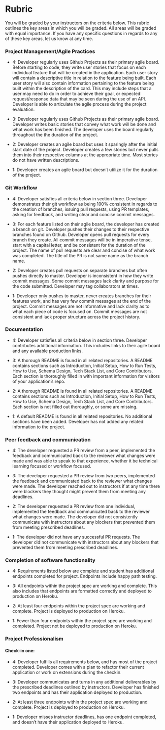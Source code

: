 # Rubric

You will be graded by your instructors on the criteria below. This rubric outlines the key areas in which you will be graded. All areas will be graded with equal importance. If you have any specific questions in regards to any of these key areas, let us know at any time. 

### Project Management/Agile Practices

- 4: Developer regularly uses Github Projects as their primary agile board. Before starting to code, they write user stories that focus on each individual feature that will be created in the application. Each user story will contain a descriptive title in relation to the feature being built. Each user story will also contain information pertaining to the feature being built within the description of the card. This may include steps that a user may need to do in order to achieve their goal, or expected request/response data that may be seen during the use of an API. Developer is able to articulate the agile process during the project evaluation.

- 3: Developer regularly uses Github Projects as their primary agile board. Developer writes basic stories that convey what work will be done and what work has been finished. The developer uses the board regularly throughout the the duration of the project. 

- 2: Developer creates an agile board but uses it sparingly after the initial start date of the project. Developer creates a few stories but never pulls them into their respective columns at the appropriate time. Most stories do not have written descriptions.

- 1: Developer creates an agile board but doesn’t utilize it for the duration of the project.

### Git Workflow

- 4: Developer satisfies all criteria below in section three. Developer demonstrates their git workflow as being 100% consistent in regards to the creation of branches, issuing pull requests, using PR templates, asking for feedback, and writing clear and concise commit messages.  

- 3: For each feature listed on their agile board, the developer has created a branch on git. Developer pushes their changes to their respective branches found on Github. Developer opens pull requests for every branch they create. All commit messages will be in imperative tense, start with a capital letter, and be consistent for the duration of the project. The name of pull requests are clear and concise of what work was completed. The title of the PR is not same name as the branch name.  

- 2: Developer creates pull requests on separate branches but often pushes directly to master. Developer is inconsistent in how they write commit messages. Some commit messages lack clarity and purpose for the code submitted. Developer may tag collaborators at times.

- 1: Developer only pushes to master, never creates branches for their features work, and has very few commit messages at the end of the project. Commit messages are not informative and lack clarity as to what each piece of code is focused on. Commit messages are not consistent and lack proper structure across the project history.

### Documentation

- 4: Developer satisfies all criteria below in section three. Developer contributes additional information. This includes links to their agile board and any available production links.

- 3: A thorough README is found in all related repositories. A README contains sections such as Introduction, Initial Setup, How to Run Tests, How to Use, Schema Design, Tech Stack List, and Core Contributors. Each section is thoroughly filled in with important information for visitors of your application’s repo.

- 2: A thorough README is found in all related repositories. A README contains sections such as Introduction, Initial Setup, How to Run Tests, How to Use, Schema Design, Tech Stack List, and Core Contributors. Each section is not filled out thoroughly, or some are missing.

- 1: A default README is found in all related repositories. No additional sections have been added. Developer has not added any related information to the project.

### Peer feedback and communication

- 4: The developer requested a PR review from a peer, implemented the feedback and communicated back to the reviewer what changes were made and was able to speak to that experience, whether it be technical learning focused or workflow focused.

- 3: The developer requested a PR review from two peers, implemented the feedback and communicated back to the reviewer what changes were made. The developer reached out to instructors if at any time there were blockers they thought might prevent them from meeting any deadlines. 

- 2: The developer requested a PR review from one individual, implemented the feedback and communicated back to the reviewer what changes were made. The developer did not consistently communicate with instructors about any blockers that prevented them from meeting prescribed deadlines. 

- 1: The developer did not have any successful PR requests. The developer did not communicate with instructors about any blockers that prevented them from meeting prescribed deadlines. 

### Completion of software functionality

- 4: Requirements listed below are complete and student has additional endpoints completed for project. Endpoints include happy path testing.

- 3: All endpoints within the project spec are working and complete. This also includes that endpoints are formatted correctly and deployed to production on Heroku. 

- 2: At least four endpoints within the project spec are working and complete. Project is deployed to production on Heroku.

- 1: Fewer than four endpoints within the project spec are working and completed. Project not be deployed to production on Heroku.


### Project Professionalism

#### Check-in one:

- 4: Developer fulfills all requirements below, and has most of the project completed. Developer comes with a plan to refactor their current application or work on extensions during the checkin. 

- 3: Developer communicates and turns in any additional deliverables by the prescribed deadlines outlined by instructors. Developer has finished two endpoints and has their application deployed to production. 

- 2: At least three endpoints within the project spec are working and complete. Project is deployed to production on Heroku.

- 1: Developer misses instructor deadlines, has one endpoint completed, and doesn’t have their application deployed to Heroku. 
